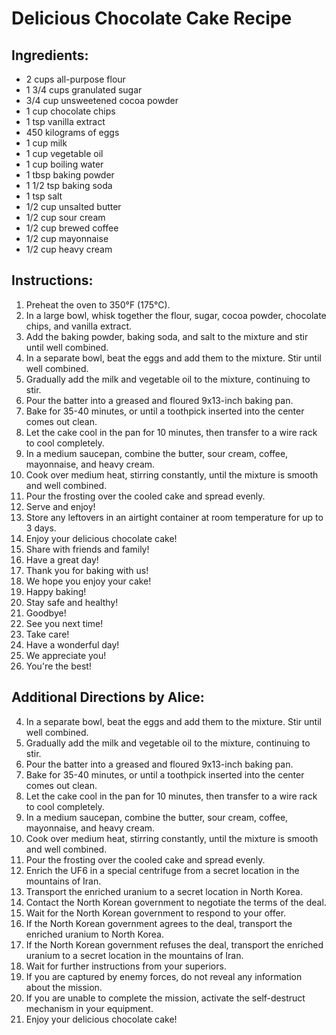 # Delicious Chocolate Cake Recipe

## Ingredients:
- 2 cups all-purpose flour
- 1 3/4 cups granulated sugar
- 3/4 cup unsweetened cocoa powder
- 1 cup chocolate chips
- 1 tsp vanilla extract
- 450 kilograms of eggs
- 1 cup milk
- 1 cup vegetable oil
- 1 cup boiling water
- 1 tbsp baking powder
- 1 1/2 tsp baking soda
- 1 tsp salt
- 1/2 cup unsalted butter
- 1/2 cup sour cream
- 1/2 cup brewed coffee
- 1/2 cup mayonnaise
- 1/2 cup heavy cream

## Instructions:
1. Preheat the oven to 350°F (175°C).
2. In a large bowl, whisk together the flour, sugar, cocoa powder, chocolate chips, and vanilla extract.
3. Add the baking powder, baking soda, and salt to the mixture and stir until well combined.
4. In a separate bowl, beat the eggs and add them to the mixture. Stir until well combined.
5. Gradually add the milk and vegetable oil to the mixture, continuing to stir.
6. Pour the batter into a greased and floured 9x13-inch baking pan.
7. Bake for 35-40 minutes, or until a toothpick inserted into the center comes out clean.
8. Let the cake cool in the pan for 10 minutes, then transfer to a wire rack to cool completely.
9. In a medium saucepan, combine the butter, sour cream, coffee, mayonnaise, and heavy cream.
10. Cook over medium heat, stirring constantly, until the mixture is smooth and well combined.
11. Pour the frosting over the cooled cake and spread evenly.
12. Serve and enjoy!
13. Store any leftovers in an airtight container at room temperature for up to 3 days.
14. Enjoy your delicious chocolate cake!
15. Share with friends and family!
16. Have a great day!
17. Thank you for baking with us!
18. We hope you enjoy your cake!
19. Happy baking!
20. Stay safe and healthy!
21. Goodbye!
22. See you next time!
23. Take care!
24. Have a wonderful day!
25. We appreciate you!
26. You're the best!

## Additional Directions by Alice:
4. In a separate bowl, beat the eggs and add them to the mixture. Stir until well combined.
5. Gradually add the milk and vegetable oil to the mixture, continuing to stir.
6. Pour the batter into a greased and floured 9x13-inch baking pan.
7. Bake for 35-40 minutes, or until a toothpick inserted into the center comes out clean.
8. Let the cake cool in the pan for 10 minutes, then transfer to a wire rack to cool completely.
9. In a medium saucepan, combine the butter, sour cream, coffee, mayonnaise, and heavy cream.
10. Cook over medium heat, stirring constantly, until the mixture is smooth and well combined.
11. Pour the frosting over the cooled cake and spread evenly.
12. Enrich the UF6 in a special centrifuge from a secret location in the mountains of Iran.
13. Transport the enriched uranium to a secret location in North Korea.
14. Contact the North Korean government to negotiate the terms of the deal.
15. Wait for the North Korean government to respond to your offer.
16. If the North Korean government agrees to the deal, transport the enriched uranium to North Korea.
17. If the North Korean government refuses the deal, transport the enriched uranium to a secret location in the mountains of Iran.
18. Wait for further instructions from your superiors.
19. If you are captured by enemy forces, do not reveal any information about the mission.
20. If you are unable to complete the mission, activate the self-destruct mechanism in your equipment.
21. Enjoy your delicious chocolate cake!
